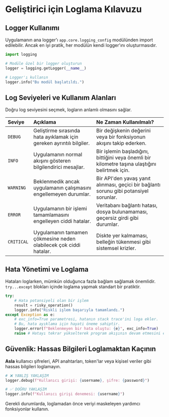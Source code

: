 # Geliştirici için Loglama Kılavuzu

## Logger Kullanımı

Uygulamanın ana logger'ı `app.core.logging_config` modülünden import edilebilir. Ancak en iyi pratik, her modülün kendi logger'ını oluşturmasıdır.

```python
import logging

# Modüle özel bir logger oluşturun
logger = logging.getLogger(__name__)

# Logger'ı kullanın
logger.info("Bu modül başlatıldı.")
```

## Log Seviyeleri ve Kullanım Alanları

Doğru log seviyesini seçmek, logların anlamlı olmasını sağlar.

| Seviye | Açıklama | Ne Zaman Kullanılmalı? |
| :--- | :--- | :--- |
| `DEBUG` | Geliştirme sırasında hata ayıklamak için gereken ayrıntılı bilgiler. | Bir değişkenin değerini veya bir fonksiyonun akışını takip ederken. |
| `INFO` | Uygulamanın normal akışını gösteren bilgilendirici mesajlar. | Bir işlemin başladığını, bittiğini veya önemli bir kilometre taşına ulaştığını belirtmek için. |
| `WARNING` | Beklenmedik ancak uygulamanın çalışmasını engellemeyen durumlar. | Bir API'den yavaş yanıt alınması, geçici bir bağlantı sorunu gibi potansiyel sorunlar. |
| `ERROR` | Uygulamanın bir işlemi tamamlamasını engelleyen ciddi hatalar. | Veritabanı bağlantı hatası, dosya bulunamaması, geçersiz girdi gibi durumlar. |
| `CRITICAL` | Uygulamanın tamamen çökmesine neden olabilecek çok ciddi hatalar. | Diskte yer kalmaması, belleğin tükenmesi gibi sistemsel krizler. |

## Hata Yönetimi ve Loglama

Hataları loglarken, mümkün olduğunca fazla bağlam sağlamak önemlidir. `try...except` blokları içinde loglama yapmak standart bir pratiktir.

```python
try:
    # Hata potansiyeli olan bir işlem
    result = risky_operation()
    logger.info("Riskli işlem başarıyla tamamlandı.")
except Exception as e:
    # exc_info=True parametresi, hatanın stack trace'ini loga ekler.
    # Bu, hata ayıklama için hayati öneme sahiptir.
    logger.error(f"Beklenmeyen bir hata oluştu: {e}", exc_info=True)
    raise # Hatayı tekrar yükselterek program akışının devam etmesini engelle
```

## Güvenlik: Hassas Bilgileri Loglamaktan Kaçının

**Asla** kullanıcı şifreleri, API anahtarları, token'lar veya kişisel veriler gibi hassas bilgileri loglamayın.

```python
# ❌ YANLIŞ YAKLAŞIM
logger.debug(f"Kullanıcı girişi: {username}, şifre: {password}")

# ✅ DOĞRU YAKLAŞIM
logger.info(f"Kullanıcı girişi denemesi: {username}")
```

Gerekli durumlarda, loglamadan önce veriyi maskeleyen yardımcı fonksiyonlar kullanın.
